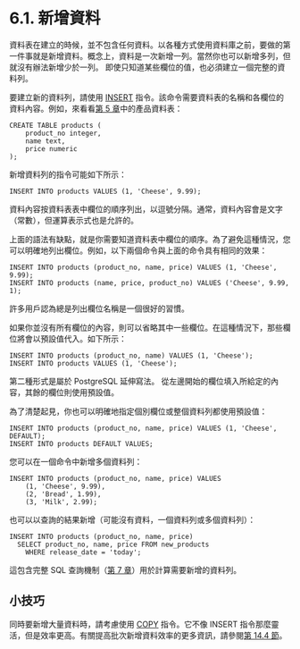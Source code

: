 # 6.1. 新增資料

資料表在建立的時候，並不包含任何資料。以各種方式使用資料庫之前，要做的第一件事就是新增資料。概念上，資料是一次新增一列。當然你也可以新增多列，但就沒有辦法新增少於一列。 即使只知道某些欄位的值，也必須建立一個完整的資料列。

要建立新的資料列，請使用 [INSERT](https://github.com/pgsql-tw/documents/tree/a096b206440e1ac8cdee57e1ae7a74730f0ee146/vi-reference/i-sql-commands/insert.md) 指令。該命令需要資料表的名稱和各欄位的資料內容。例如，來看看[第 5 章](https://github.com/pgsql-tw/documents/tree/a096b206440e1ac8cdee57e1ae7a74730f0ee146/ii-the-sql-language/data-definition.md)中的產品資料表：

```
CREATE TABLE products (
    product_no integer,
    name text,
    price numeric
);
```

新增資料列的指令可能如下所示：

```
INSERT INTO products VALUES (1, 'Cheese', 9.99);
```

資料內容按資料表表中欄位的順序列出，以逗號分隔。通常，資料內容會是文字（常數），但運算表示式也是允許的。

上面的語法有缺點，就是你需要知道資料表中欄位的順序。為了避免這種情況，您可以明確地列出欄位。例如，以下兩個命令與上面的命令具有相同的效果：

```
INSERT INTO products (product_no, name, price) VALUES (1, 'Cheese', 9.99);
INSERT INTO products (name, price, product_no) VALUES ('Cheese', 9.99, 1);
```

許多用戶認為總是列出欄位名稱是一個很好的習慣。

如果你並沒有所有欄位的內容，則可以省略其中一些欄位。在這種情況下，那些欄位將會以預設值代入。如下所示：

```
INSERT INTO products (product_no, name) VALUES (1, 'Cheese');
INSERT INTO products VALUES (1, 'Cheese');
```

第二種形式是屬於 PostgreSQL 延伸寫法。 從左邊開始的欄位填入所給定的內容，其餘的欄位則使用預設值。

為了清楚起見，你也可以明確地指定個別欄位或整個資料列都使用預設值：

```
INSERT INTO products (product_no, name, price) VALUES (1, 'Cheese', DEFAULT);
INSERT INTO products DEFAULT VALUES;
```

您可以在一個命令中新增多個資料列：

```
INSERT INTO products (product_no, name, price) VALUES
    (1, 'Cheese', 9.99),
    (2, 'Bread', 1.99),
    (3, 'Milk', 2.99);
```

也可以以查詢的結果新增（可能沒有資料，一個資料列或多個資料列）：

```
INSERT INTO products (product_no, name, price)
  SELECT product_no, name, price FROM new_products
    WHERE release_date = 'today';
```

這包含完整 SQL 查詢機制（[第 7 章](https://github.com/pgsql-tw/documents/tree/a096b206440e1ac8cdee57e1ae7a74730f0ee146/ii-the-sql-language/queries.md)）用於計算需要新增的資料列。

## 小技巧

同時要新增大量資料時，請考慮使用 [COPY](https://github.com/pgsql-tw/documents/tree/a096b206440e1ac8cdee57e1ae7a74730f0ee146/vi-reference/i-sql-commands/copy.md) 指令。它不像 INSERT 指令那麼靈活，但是效率更高。有關提高批次新增資料效率的更多資訊，請參閱[第 14.4 節](https://github.com/pgsql-tw/documents/tree/a096b206440e1ac8cdee57e1ae7a74730f0ee146/ii-the-sql-language/performance-tips/144-populating-a-database.md)。
